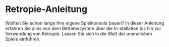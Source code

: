 # Retropie-Anleitung
Wollten Sie schon lange Ihre eigene Spielkonsole bauen? In dieser Anleitung erfahren Sie alles von dem Betriebssystem über die In-stallation bis hin zur Verwendung von Retropie. Lassen Sie sich in die Welt der unendlichen Spiele einführen.

